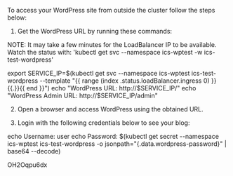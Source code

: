 
To access your WordPress site from outside the cluster follow the steps below:

1. Get the WordPress URL by running these commands:

  NOTE: It may take a few minutes for the LoadBalancer IP to be available.
        Watch the status with: 'kubectl get svc --namespace ics-wptest -w ics-test-wordpress'

   export SERVICE_IP=$(kubectl get svc --namespace ics-wptest ics-test-wordpress --template "{{ range (index .status.loadBalancer.ingress 0) }}{{.}}{{ end }}")
   echo "WordPress URL: http://$SERVICE_IP/"
   echo "WordPress Admin URL: http://$SERVICE_IP/admin"

2. Open a browser and access WordPress using the obtained URL.

3. Login with the following credentials below to see your blog:

  echo Username: user
  echo Password: $(kubectl get secret --namespace ics-wptest ics-test-wordpress -o jsonpath="{.data.wordpress-password}" | base64 --decode)


OH2Oqpu6dx
